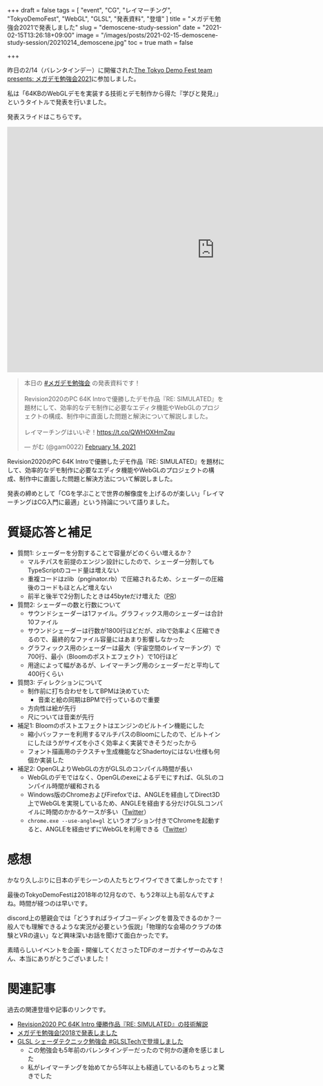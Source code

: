 +++
draft = false
tags = [
    "event", "CG", "レイマーチング", "TokyoDemoFest", "WebGL", "GLSL", "発表資料", "登壇"
]
title = "メガデモ勉強会2021で発表しました"
slug = "demoscene-study-session"
date = "2021-02-15T13:26:18+09:00"
image = "/images/posts/2021-02-15-demoscene-study-session/20210214_demoscene.jpg"
toc = true
math = false

+++

昨日の2/14（バレンタインデー）に開催された[The Tokyo Demo Fest team presents: メガデモ勉強会2021](https://connpass.com/event/200294/)に参加しました。

私は「64KBのWebGLデモを実装する技術とデモ制作から得た『学びと発見』」というタイトルで発表を行いました。

発表スライドはこちらです。

<iframe src="https://docs.google.com/presentation/d/e/2PACX-1vRd-L7WcWWzcoE9zNpBsJdeMjJf9HelDg1Pto8cFGJTjinejpjZ1mGmzWCZPANJZ0QOCObuVOIdPuy-/embed?start=false&loop=false&delayms=3000" frameborder="0" width="960" height="569" allowfullscreen="true" mozallowfullscreen="true" webkitallowfullscreen="true"></iframe>

<!--more-->

<blockquote class="twitter-tweet" data-conversation="none"><p lang="ja" dir="ltr">本日の <a href="https://twitter.com/hashtag/%E3%83%A1%E3%82%AC%E3%83%87%E3%83%A2%E5%8B%89%E5%BC%B7%E4%BC%9A?src=hash&amp;ref_src=twsrc%5Etfw">#メガデモ勉強会</a> の発表資料です！<br><br>Revision2020のPC 64K Introで優勝したデモ作品『RE: SIMULATED』を題材にして、効率的なデモ制作に必要なエディタ機能やWebGLのプロジェクトの構成、制作中に直面した問題と解決について解説しました。<br><br>レイマーチングはいいぞ！<a href="https://t.co/QWHOXHmZqu">https://t.co/QWHOXHmZqu</a></p>&mdash; がむ (@gam0022) <a href="https://twitter.com/gam0022/status/1360889255669633024?ref_src=twsrc%5Etfw">February 14, 2021</a></blockquote> <script async src="https://platform.twitter.com/widgets.js" charset="utf-8"></script>

Revision2020のPC 64K Introで優勝したデモ作品『RE: SIMULATED』を題材にして、効率的なデモ制作に必要なエディタ機能やWebGLのプロジェクトの構成、制作中に直面した問題と解決方法について解説しました。

発表の締めとして「CGを学ぶことで世界の解像度を上げるのが楽しい」「レイマーチングはCG入門に最適」という持論について語りました。

# 質疑応答と補足

- 質問1: シェーダーを分割することで容量がどのくらい増えるか？
    - マルチパスを前提のエンジン設計にしたので、シェーダー分割してもTypeScriptのコード量は増えない
    - 重複コードはzlib（pnginator.rb）で圧縮されるため、シェーダーの圧縮後のコードもほとんど増えない
    - 前半と後半で2分割したときは45byteだけ増えた（[PR](https://github.com/gam0022/resimulated/pull/112)）
- 質問2: シェーダーの数と行数について
    - サウンドシェーダーは1ファイル。グラフィックス用のシェーダーは合計10ファイル
    - サウンドシェーダーは行数が1800行ほどだが、zlibで効率よく圧縮できるので、最終的なファイル容量にはあまり影響しなかった
    - グラフィックス用のシェーダーは最大（宇宙空間のレイマーチング）で700行、最小（Bloomのポストエフェクト）で10行ほど
    - 用途によって幅があるが、レイマーチング用のシェーダーだと平均して400行くらい
- 質問3: ディレクションについて
    - 制作前に打ち合わせをしてBPMは決めていた
        - 音楽と絵の同期はBPMで行っているので重要
    - 方向性は絵が先行
    - 尺については音楽が先行
- 補足1: Bloomのポストエフェクトはエンジンのビルトイン機能にした
    - 縮小バッファーを利用するマルチパスのBloomにしたので、ビルトインにしたほうがサイズを小さく効率よく実装できそうだったから
    - フォント描画用のテクスチャ生成機能などShadertoyにはない仕様も何個か実装した
- 補足2: OpenGLよりWebGLの方がGLSLのコンパイル時間が長い
    - WebGLのデモではなく、OpenGLのexeによるデモにすれば、GLSLのコンパイル時間が緩和される
    - Windows版のChromeおよびFirefoxでは、ANGLEを経由してDirect3D上でWebGLを実現しているため、ANGLEを経由する分だけGLSLコンパイルに時間のかかるケースが多い（[Twitter](https://twitter.com/gaziya5/status/1361134297315348482)）
    - `chrome.exe --use-angle=gl` というオプション付きでChromeを起動すると、ANGLEを経由せずにWebGLを利用できる（[Twitter](https://twitter.com/gaziya5/status/1350418640093413377)）

# 感想

かなり久しぶりに日本のデモシーンの人たちとワイワイできて楽しかったです！

最後のTokyoDemoFestは2018年の12月なので、もう2年以上も前なんですよね。時間が経つのは早いです。

discord上の懇親会では「どうすればライブコーディングを普及できるのか？一般人でも理解できるような実況が必要という仮説」「物理的な会場のクラブの体験とVRの違い」など興味深いお話を聞けて面白かったです。

素晴らしいイベントを企画・開催してくださったTDFのオーガナイザーのみなさん、本当にありがとうございました！

# 関連記事

過去の関連登壇や記事のリンクです。

- [Revision2020 PC 64K Intro 優勝作品『RE: SIMULATED』の技術解説](https://gam0022.net/blog/2020/04/30/revision2020/)
- [メガデモ勉強会!2018で発表しました](https://gam0022.net/blog/2018/03/16/demoscene-study-session/)
- [GLSL シェーダテクニック勉強会 #GLSLTechで登壇しました](https://gam0022.net/blog/2016/02/16/glsl-tech/)
    - この勉強会も5年前のバレンタインデーだったので何かの運命を感じました
    - 私がレイマーチングを始めてから5年以上も経過しているのもちょっと驚きでした
